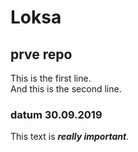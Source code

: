 # Loksa

## prve repo

This is the first line.  
And this is the second line.  

### datum 30.09.2019

This text is **_really important_**.
